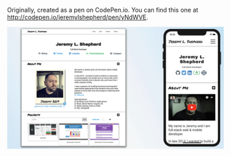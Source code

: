 Originally, created as a pen on CodePen.io. You can find this one at http://codepen.io/jeremylshepherd/pen/yNdWVE.

![ScreenShot](https://raw.githubusercontent.com/jeremylshepherd/jeremylshepherd.github.io/master/assets/Portfolio_Screenshot.png)
